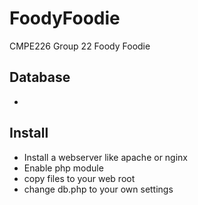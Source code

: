 # FoodyFoodie
CMPE226 Group 22 Foody Foodie

## Database
- 

## Install
- Install a webserver like apache or nginx
- Enable php module
- copy files to your web root
- change db.php to your own settings
